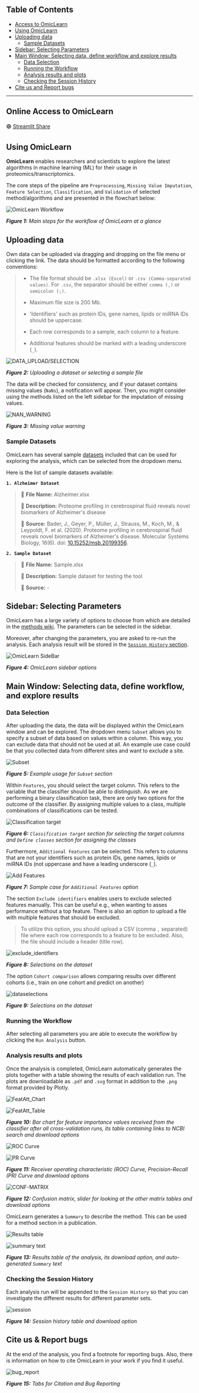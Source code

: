 ## **Table of Contents**
- [Access to OmicLearn](#access-to-omiclearn)
- [Using OmicLearn](#using-omiclearn)
- [Uploading data](#uploading-data)
  - [Sample Datasets](#sample-datasets)
- [Sidebar: Selecting Parameters](#sidebar-selecting-parameters)
- [Main Window: Selecting data, define workflow and explore results](#main-window-selecting-data-define-workflow-and-explore-results)
  - [Data Selection](#data-selection)
  - [Running the Workflow](#running-the-workflow)
  - [Analysis results and plots](#analysis-results-and-plots)
  - [Checking the Session History](#checking-the-session-history)
- [Cite us and Report bugs](#cite-us--report-bugs)

---

## Online Access to OmicLearn

🟢 <a href="https://share.streamlit.io/omicera/omiclearn/omic_learn.py" target="_blank">Streamlit Share</a>

## Using OmicLearn
**OmicLearn** enables researchers and scientists to explore the latest algorithms in machine learning (ML) for their usage in proteomics/transcriptomics.

The core steps of the pipeline are  `Preprocessing`, `Missing Value Imputation`, `Feature Selection`, `Classification`, and `Validation` of selected method/algorithms and are presented in the flowchart below:

![OmicLearn Workflow](https://user-images.githubusercontent.com/49681382/91734594-cb421380-ebb3-11ea-91fa-8acc8826ae7b.png)

_**Figure 1:** Main steps for the workflow of OmicLearn at a glance_

## Uploading data

Own data can be uploaded via dragging and dropping on the file menu or clicking the link.
The data should be formatted according to the following conventions:

> - The file format should be `.xlsx (Excel)` or `.csv (Comma-separated values)`.  For `.csv`, the separator should be either `comma (,)` or `semicolon (;)`.
>
> - Maximum file size is 200 Mb.
>
> - 'Identifiers' such as protein IDs, gene names, lipids or miRNA IDs should be uppercase.
>
> - Each row corresponds to a sample, each column to a feature.
>
> - Additional features should be marked with a leading underscore (`_`).

![DATA_UPLOAD/SELECTION](https://user-images.githubusercontent.com/49681382/95564530-a0a37000-0a27-11eb-958a-41bc2f613915.png)

_**Figure 2:** Uploading a dataset or selecting a sample file_

The data will be checked for consistency, and if your dataset contains missing values (`NaNs`), a notification will appear.
Then, you might consider using the methods listed on the left sidebar for the imputation of missing values.

![NAN_WARNING](https://user-images.githubusercontent.com/49681382/95565283-9b92f080-0a28-11eb-9ba0-61fcf94f5115.png)

_**Figure 3:** Missing value warning_


### Sample Datasets

OmicLearn has several sample [datasets](https://github.com/OmicEra/OmicLearn/tree/master/data) included that can be used for exploring the analysis, which can be selected from the dropdown menu.

Here is the list of sample datasets available:

**`1. Alzheimer Dataset`**
> 📁 **File Name:** Alzheimer.xlsx
>
> 📖 **Description:** Proteome profiling in cerebrospinal fluid reveals novel biomarkers of Alzheimer's disease
>
> 🔗 **Source:** Bader, J., Geyer, P., Müller, J., Strauss, M., Koch, M., & Leypoldt, F. et al. (2020). Proteome profiling in cerebrospinal fluid reveals novel biomarkers of Alzheimer's disease. Molecular Systems Biology, 16(6). doi: [10.15252/msb.20199356](http://doi.org/10.15252/msb.20199356).

**`2. Sample Dataset`**
> 📁 **File Name:** Sample.xlsx
>
> 📖 **Description:** Sample dataset for testing the tool
>
> 🔗 **Source:** -

## Sidebar: Selecting Parameters

OmicLearn has a large variety of options to choose from which are detailed in the [methods wiki](https://github.com/OmicEra/OmicLearn/wiki/METHODS).  The parameters can be selected in the sidebar.

Moreover, after changing the parameters, you are asked to re-run the analysis. Each analysis result will be stored in the [`Session History` section](#checking-the-session-history).

![OmicLearn SideBar](https://user-images.githubusercontent.com/49681382/106890995-2c3dbc80-66fb-11eb-901a-f44fec38d69c.png)

_**Figure 4:** OmicLearn sidebar options_

## Main Window: Selecting data, define workflow, and explore results

### Data Selection

After uploading the data, the data will be displayed within the OmicLearn window and can be explored. The dropdown menu `Subset` allows you to specify a subset of data based on values within a column. This way, you can exclude data that should not be used at all. An example use case could be that you collected data from different sites and want to exclude a site.

![Subset](https://user-images.githubusercontent.com/49681382/106892179-c0f4ea00-66fc-11eb-90bb-53595e8dc124.png)

_**Figure 5:** Example usage for `Subset` section_

Within `Features`, you should select the target column. This refers to the variable that the classifier should be able to distinguish. As we are performing a binary classification task, there are only two options for the outcome of the classifier. By assigning multiple values to a class, multiple combinations of classifications can be tested.

![Classification target](https://user-images.githubusercontent.com/49681382/106891533-dd445700-66fb-11eb-8c42-322bdcbea432.png)

_**Figure 6:** `Classification target` section for selecting the target columns and `Define classes` section for assigning the classes_

Furthermore, `Additional Features` can be selected. This refers to columns that are not your identifiers such as protein IDs, gene names, lipids or miRNA IDs (not uppercase and have a leading underscore (`_`). 

![Add Features](https://user-images.githubusercontent.com/49681382/106891702-1f6d9880-66fc-11eb-9f65-d1623a278103.png)

_**Figure 7:** Sample case for `Additional Features` option_

The section `Exclude identifiers` enables users to exclude selected features manually. This can be useful e.g., when wanting to asses performance without a top feature. There is also an option to upload a file with multiple features that should be excluded.

> To utilize this option, you should upload a CSV (comma `,` separated) file where each row corresponds to a feature to be excluded. Also, the file should include a header (title row).

![exclude_identifiers](https://user-images.githubusercontent.com/49681382/101819569-7e68c400-3b36-11eb-9fa3-a02dbc00207b.png)

_**Figure 8:** Selections on the dataset_

The option `Cohort comparison` allows comparing results over different cohorts (i.e., train on one cohort and predict on another)

![dataselections](https://user-images.githubusercontent.com/49681382/106892120-ae7ab080-66fc-11eb-9dac-2284b5a75296.png)

_**Figure 9:** Selections on the dataset_

### Running the Workflow
After selecting all parameters you are able to execute the workflow by clicking the `Run Analysis` button.

### Analysis results and plots
Once the analysis is completed, OmicLearn automatically generates the plots together with a table showing the results of each validation run. The plots are downloadable as `.pdf` and `.svg` format in addition to the `.png` format provided by Plotly.

![FeatAtt_Chart](https://user-images.githubusercontent.com/49681382/106892562-48daf400-66fd-11eb-9b05-5d765c283267.png)

![FeatAtt_Table](https://user-images.githubusercontent.com/49681382/106892621-5ee8b480-66fd-11eb-81e6-323f5da7eb3f.png)

_**Figure 10:** Bar chart for feature importance values received from the classifier after all cross-validation runs, its table containing links to NCBI search and download options_

![ROC Curve](https://user-images.githubusercontent.com/49681382/106893284-6197d980-66fe-11eb-9a78-d1891b32aacd.png)

![PR Curve](https://user-images.githubusercontent.com/49681382/106892788-a1aa8c80-66fd-11eb-9ff7-093dfc1b643b.png)

_**Figure 11:** Receiver operating characteristic (ROC) Curve, Precision-Recall (PR) Curve and download options_

![CONF-MATRIX](https://user-images.githubusercontent.com/49681382/106892883-c56dd280-66fd-11eb-9d37-40ddc16d1e67.png)

_**Figure 12:** Confusion matrix, slider for looking at the other matrix tables and download options_

OmicLearn generates a `Summary` to describe the method. This can be used for a method section in a publication.

![Results table](https://user-images.githubusercontent.com/49681382/106892958-e3d3ce00-66fd-11eb-8896-125a726cc817.png)

![summary text](https://user-images.githubusercontent.com/49681382/106893033-0665e700-66fe-11eb-9395-3eac604aa455.png)

_**Figure 13:** Results table of the analysis, its download option, and auto-generated `Summary` text_

### Checking the Session History

Each analysis run will be appended to the `Session History` so that you can investigate the different results for different parameter sets.

![session](https://user-images.githubusercontent.com/49681382/95568625-2544bd00-0a2d-11eb-9f13-912f54b4181c.png)

_**Figure 14:** Session history table and download option_

## Cite us & Report bugs

At the end of the analysis, you find a footnote for reporting bugs. Also, there is information on how to cite OmicLearn in your work if you find it useful.

![bug_report](https://user-images.githubusercontent.com/49681382/98796034-fb136000-241b-11eb-8c12-1fe3f8b053e0.png)

_**Figure 15:** Tabs for Citation and Bug Reporting_